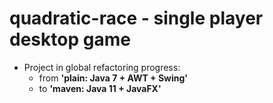 # quadratic-race - single player desktop game

- Project in global refactoring progress:
    - from <b>'plain: Java 7 + AWT + Swing'</b> 
    - to <b>'maven: Java 11 + JavaFX'</b>